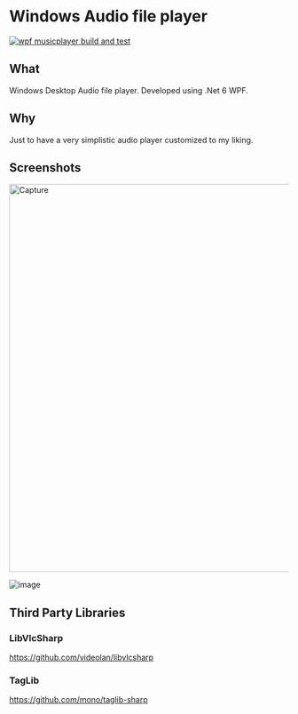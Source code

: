 # Windows Audio file player

[![wpf musicplayer build and test](https://github.com/barry-code/BCode.MusicPlayer/actions/workflows/main.yml/badge.svg)](https://github.com/barry-code/BCode.MusicPlayer/actions/workflows/main.yml)


## What
Windows Desktop Audio file player.
Developed using .Net 6 WPF.


## Why
Just to have a very simplistic audio player customized to my liking.


## Screenshots
<img width="911" height="698" alt="Capture" src="https://github.com/user-attachments/assets/1f94ec73-a16a-49e8-9fbc-67f926f201bd" />


![image](https://github.com/user-attachments/assets/f7aef955-79db-42c1-b6f3-d47d56a01768)


## Third Party Libraries
### LibVlcSharp
https://github.com/videolan/libvlcsharp

### TagLib
https://github.com/mono/taglib-sharp
